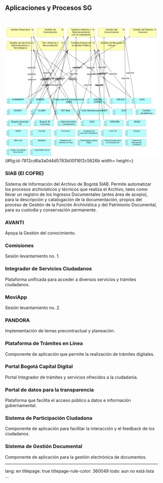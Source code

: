 
## Aplicaciones y Procesos SG

> 

<br>


![06.2n3. Aplicacion. Aplc y Procesos. _Fuente: Propuesta servicios de ingeniería y evaluación de arquitectura $APP $CLIENTE (2025)_](images/06.2n3.Aplicacion.AplcyProcesos.png){#fig:id-7812cd6a3a0d4d5783b00f16f2c5826b width= height=}

### SIAB (El COFRE)
Sistema de Información del Archivo de Bogotá SIAB. Permite automatizar los procesos archivísticos y técnicos que realiza el Archivo, tales como llevar un registro de los Ingresos Documentales (antes área de acopio), para la descripción y catalogación de la documentación, propios del proceso de Gestión de la Función Archivística y del Patrimonio Documental, para su custodia y conservación permanente.

### AVANTI
Apoya la Gestión del conocimiento.

### Comisiones
Sesión levantamiento no. 1.

### Integrador de Servicios Ciudadanos
Plataforma unificada para acceder a diversos servicios y trámites ciudadanos.

### MoviApp
Sesión levantamiento no. 2.

### PANDORA
Implementación de temas precontractual y planeación.

### Plataforma de Trámites en Línea
Componente de aplicación que permite la realización de trámites digitales.

### Portal Bogotá Capital Digital
Portal Integrador de trámites y servicios ofrecidos a la ciudadanía.

### Portal de datos para la transparencia
Plataforma que facilita el acceso público a datos e información gubernamental.

### Sistema de Participación Ciudadana
Componente de aplicación para facilitar la interacción y el feedback de los ciudadanos.

### Sistema de Gestión Documental
Componente de aplicación para la gestión electrónica de documentos.






---
lang: en
titlepage: true
titlepage-rule-color: 360049
todo: aun no está lista
...

